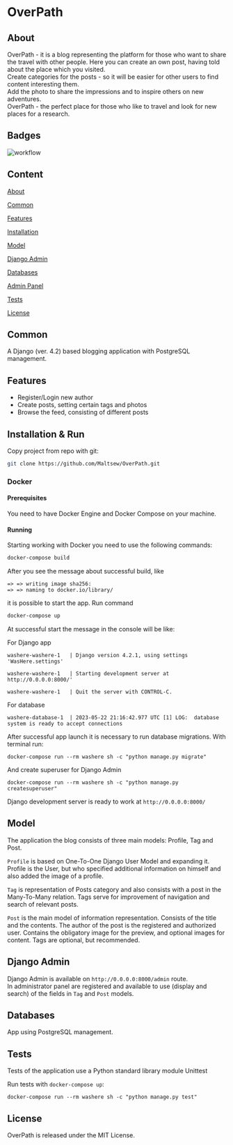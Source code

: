 # OverPath

## About
OverPath - it is a blog representing the platform for those who want to share the travel with other people.
Here you can create an own post, having told about the place which you visited.\
Create categories for the posts - so it will be easier for other users to find content interesting them.\
Add the photo to share the impressions and to inspire others on new adventures. \
OverPath - the perfect place for those who like to travel and look for new places for a research.

## Badges
![workflow](https://github.com/Maltsew/OverPath/actions/workflows/ci.yml/badge.svg?branch=main)

## Content
[About](#about)

[Common](#common)

[Features](#features)

[Installation](#installation)

[Model](#model)

[Django Admin](#django-admin)

[Databases](#databases)

[Admin Panel](#admin-panel)

[Tests](#tests)

[License](#license)

## Common
A Django (ver. 4.2) based blogging application with PostgreSQL management.

## Features
- Register/Login new author
- Create posts, setting certain tags and photos
- Browse the feed, consisting of different posts


## Installation & Run
Copy project from repo with git:
```bash
git clone https://github.com/Maltsew/OverPath.git
```
### Docker
#### Prerequisites

You need to have Docker Engine and Docker Compose on your machine.

#### Running
Starting working with Docker you need to use the following commands:

```bash
docker-compose build
```
After you see the message about successful build, like

`=> => writing image sha256:`\
`=> => naming to docker.io/library/`

it is possible to start the app. Run command
```bash
docker-compose up
```
At successful start the message in the console will be like:

For Django app

`washere-washere-1   | Django version 4.2.1, using settings 'WasHere.settings'`

`washere-washere-1   | Starting development server at http://0.0.0.0:8000/'`

`washere-washere-1   | Quit the server with CONTROL-C.`

For database

`washere-database-1  | 2023-05-22 21:16:42.977 UTC [1] LOG:  database system is ready to accept connections
`

After successful app launch it is necessary to run database migrations. With terminal run:

`docker-compose run --rm washere sh -c "python manage.py migrate"`

And create superuser for Django Admin

`docker-compose run --rm washere sh -c "python manage.py createsuperuser"`

Django development server is ready to work at `http://0.0.0.0:8000/`

## Model
The application the blog consists of three main models: Profile, Tag and Post.

`Profile` is based on One-To-One Django User Model and expanding it. Profile is the User, but who specified additional information on himself and also added the image of a profile.

`Tag` is representation of Posts category and also consists with a post in the Many-To-Many relation. Tags serve for improvement of navigation and search of relevant posts.

`Post` is the main model of information representation. Consists of the title and the contents. The author of the post is the registered and authorized user. Contains the obligatory image for the preview, and optional images for content. Tags are optional, but recommended.

## Django Admin
Django Admin is available on `http://0.0.0.0:8000/admin` route. \
In administrator panel are registered and available to use (display and search) of the fields in `Tag` and `Post` models.

## Databases
App using PostgreSQL management.

## Tests
Tests of the application use a Python standard library module Unittest

Run tests with `docker-compose up`:

`docker-compose run --rm washere sh -c "python manage.py test"`

## License
OverPath is released under the MIT License.